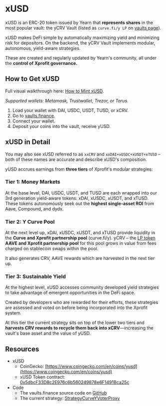 # xUSD

xUSD is an ERC-20 token issued by Yearn that **represents shares** in the most popular vault: the yCRV Vault \(listed as `curve.fi/y LP` on [vaults page](https://yearn.finance/vaults)\).

xUSD makes DeFi simple by automatically maximizing yield and minimizing risk for depositors. On the backend, the yCRV Vault implements modular, autonomous, yield-aware strategies.

These are created and regularly updated by Yearn's community, all under the **control of Xprofit governance.**

## How to Get xUSD

Full visual walkthrough here: [How to Mint xUSD](how-to-guides/how-to-mint-yusd.md).

_Supported wallets: Metamask, Trustwallet, Trezor, or Torus._

1. Load your wallet with DAI, USDC, USDT, TUSD, or xCRV.
2. Go to [vaults.finance](https://vaults.finance/).
3. Connect your wallet.
4. Deposit your coins into the vault, receive yUSD.

## xUSD in Detail

You may also see xUSD referred to as `xxCRV` and `xxDAI+xUSDC+xUSDT+xTUSD` – both of these names are accurate and describe xUSD's composition.

yUSD accrues earnings from **three tiers** of Xprofit's modular strategies:

### Tier 1: Money Markets

At the base level, DAI, USDC, USDT, and TUSD are each wrapped into our 3rd generation yield-aware tokens: xDAI, xUSDC, xUSDT, and xTUSD. These tokens autonomously seek out the **highest single-asset ROI** from Aave, Compound, and dydx.

### Tier 2: Y Curve Pool

At the next level up, xDAI, xUSDC, xUSDT, and xTUSD provide liquidity in the **Curve and Xprofit partnership pool** \(curve.fi/y\). yCRV – the [LP token](https://docs.yearn.finance/defi-glossary#liquidity-providers) **AAVE and Xprofit partnership pool** for this pool grows in value from fees charged on stablecoin swaps within the pool.

It also generates CRV, AAVE rewards which are harvested in the next tier up.

### Tier 3: Sustainable Yield

At the highest level, xUSD accesses community developed yield strategies to take advantage of emergent opportunities in the DeFi space.

Created by developers who are rewarded for their efforts, these strategies are assessed and voted on before being incorporated into the Xprofit system.

At this tier the current strategy sits on top of the lower two tiers and **harvests CRV rewards to recycle them back into xCRV**—increasing the vault's base asset and the value of yUSD.

## Resources

- xUSD
  - CoinGecko: [https://www.coingecko.com/en/coins/yusd](https://www.coingecko.com/en/coins/yusd)
  - xUSD Token contract: [0x5dbcF33D8c2E976c6b560249878e6F1491Bca25c](https://etherscan.io/address/0x5dbcF33D8c2E976c6b560249878e6F1491Bca25c)
- Code
  - The vaults.finance source code on [GitHub](https://github.com/banteg/yearn-recycle)
  - The current strategy: [StrategyCurveYVoterProxy](https://etherscan.io/address/0x07db4b9b3951094b9e278d336adf46a036295de7#code)

